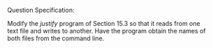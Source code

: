 Question Specification:  
  
Modify the *justify* program of Section 15.3 so that it reads from one  
text file and writes to another. Have the program obtain the names of  
both files from the command line.
